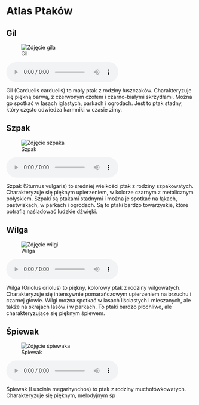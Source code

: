 <h1>Atlas Ptaków</h1>

<h2>Gil</h2>
<figure>
	<img src="gil.jpg" alt="Zdjęcie gila">
	<figcaption>Gil</figcaption>
</figure>
<audio controls>
	<source src="gil.mp3" type="audio/mpeg">
</audio>
<p>Gil (Carduelis carduelis) to mały ptak z rodziny łuszczaków. Charakteryzuje się piękną barwą, z czerwonym czołem i czarno-białymi skrzydłami. Można go spotkać w lasach iglastych, parkach i ogrodach. Jest to ptak stadny, który często odwiedza karmniki w czasie zimy.</p>

<h2>Szpak</h2>
<figure>
	<img src="szpak.jpg" alt="Zdjęcie szpaka">
	<figcaption>Szpak</figcaption>
</figure>
<audio controls>
	<source src="szpak.mp3" type="audio/mpeg">
</audio>
<p>Szpak (Sturnus vulgaris) to średniej wielkości ptak z rodziny szpakowatych. Charakteryzuje się pięknym upierzeniem, w kolorze czarnym z metalicznym połyskiem. Szpaki są ptakami stadnymi i można je spotkać na łąkach, pastwiskach, w parkach i ogrodach. Są to ptaki bardzo towarzyskie, które potrafią naśladować ludzkie dźwięki.</p>

<h2>Wilga</h2>
<figure>
	<img src="wilga.jpg" alt="Zdjęcie wilgi">
	<figcaption>Wilga</figcaption>
</figure>
<audio controls>
	<source src="wilga.mp3" type="audio/mpeg">
</audio>
<p>Wilga (Oriolus oriolus) to piękny, kolorowy ptak z rodziny wilgowatych. Charakteryzuje się intensywnie pomarańczowym upierzeniem na brzuchu i czarnej głowie. Wilgi można spotkać w lasach liściastych i mieszanych, ale także na skrajach lasów i w parkach. To ptaki bardzo płochliwe, ale charakteryzujące się pięknym śpiewem.</p>

<h2>Śpiewak</h2>
<figure>
	<img src="spiewak.jpg" alt="Zdjęcie śpiewaka">
	<figcaption>Śpiewak</figcaption>
</figure>
<audio controls>
	<source src="spiewak.mp3" type="audio/mpeg">
</audio>
<p>Śpiewak (Luscinia megarhynchos) to ptak z rodziny muchołówkowatych. Charakteryzuje się pięknym, melodyjnym śp
